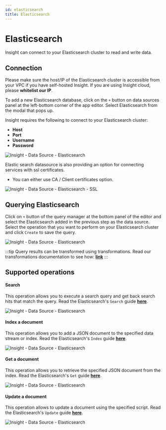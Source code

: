 ```yaml
---
id: elasticsearch
title: Elasticsearch
---
```


# Elasticsearch
Insight can connect to your Elasticsearch cluster to read and write data.

## Connection
Please make sure the host/IP of the Elasticsearch cluster is accessible from your VPC if you have self-hosted Insight. If you are using Insight cloud, please **whitelist our IP**.

To add a new Elasticsearch database, click on the `+` button on data sources panel at the left-bottom corner of the app editor. Select Elasticsearch from the modal that pops up.

Insight requires the following to connect to your Elasticsearch cluster:
- **Host**
- **Port**
- **Username**
- **Password**

<div style={{textAlign: 'center'}}>

![Insight - Data Source - Elasticsearch](/_images/insight2/datasource-reference/elasticsearch/connect.png)

</div>

Elastic search datasource is also providing an option for connecting services with ssl certificates.
- You can either use CA / Client certificates option.

![Insight - Data Source - Elasticsearch - SSL](/_images/insight2/datasource-reference/elasticsearch/ssl.png)


## Querying Elasticsearch

Click on `+` button of the query manager at the bottom panel of the editor and select the Elasticsearch added in the previous step as the data source.
Select the operation that you want to perform on your Elasticsearch cluster and click `Create` to save the query.

<div style={{textAlign: 'center'}}>

![Insight - Data Source - Elasticsearch](/_images/insight2/datasource-reference/elasticsearch/query.png)

</div>

:::tip
Query results can be transformed using transformations. Read our transformations documentation to see how: **[link](/docs/tutorial/transformations)**
:::

## Supported operations

#### Search

This operation allows you to execute a search query and get back search hits that match the query. Read the Elasticsearch's `Search` guide **[here](https://www.elastic.co/guide/en/elasticsearch/reference/current/search-search.html)**.

<div style={{textAlign: 'center'}}>

![Insight - Data Source - Elasticsearch](/_images/insight2/datasource-reference/elasticsearch/elastic-search.png)

</div>

#### Index a document

This operation allows you to add a JSON document to the specified data stream or index. Read the Elasticsearch's `Index` guide **[here](https://www.elastic.co/guide/en/elasticsearch/reference/current/docs-index_.html)**.

<div style={{textAlign: 'center'}}>

![Insight - Data Source - Elasticsearch](/_images/insight2/datasource-reference/elasticsearch/index.png)

</div>

#### Get a document

This operation allows you to retrieve the specified JSON document from the index. Read the Elasticsearch's `Get` guide **[here](https://www.elastic.co/guide/en/elasticsearch/reference/current/docs-get.html)**.

<div style={{textAlign: 'center'}}>

![Insight - Data Source - Elasticsearch](/_images/insight2/datasource-reference/elasticsearch/get.png)

</div>

#### Update a document

This operation allows to update a document using the specified script. Read the Elasticsearch's `Update` guide **[here](https://www.elastic.co/guide/en/elasticsearch/reference/current/docs-update.html)**.

<div style={{textAlign: 'center'}}>

![Insight - Data Source - Elasticsearch](/_images/insight2/datasource-reference/elasticsearch/update.png)

</div>
